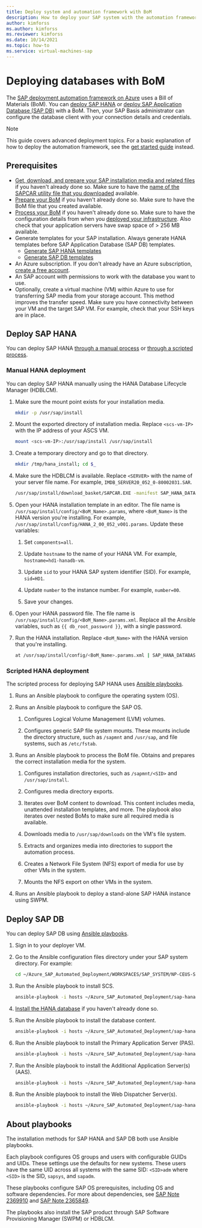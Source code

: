```yaml
---
title: Deploy system and automation framework with BoM
description: How to deploy your SAP system with the automation framework using the Bill of Materials (BoM) you created. The guide includes instructions for SAP HANA and SAP DB databases.
author: kimforss
ms.author: kimforss
ms.reviewer: kimforss
ms.date: 10/14/2021
ms.topic: how-to
ms.service: virtual-machines-sap
---
```


# Deploying databases with BoM

The [SAP deployment automation framework on Azure](automation-deployment-framework.md) uses a Bill of Materials (BoM). You can [deploy SAP HANA](#deploy-sap-hana) or [deploy SAP Application Database (SAP DB)](#deploy-sap-db) with a BoM. Then, your SAP Basis administrator can configure the database client with your connection details and credentials.

> [!NOTE]
> This guide covers advanced deployment topics. For a basic explanation of how to deploy the automation framework, see the [get started guide](automation-get-started.md) instead.

## Prerequisites

- [Get, download, and prepare your SAP installation media and related files](automation-bom-get-files.md) if you haven't already done so. Make sure to have the [name of the SAPCAR utility file that you downloaded](automation-bom-get-files.md#acquire-media) available.
- [Prepare your BoM](automation-bom-prepare.md) if you haven't already done so. Make sure to have the BoM file that you created available.
- [Process your BoM](automation-bom-process.md) if you haven't already done so. Make sure to have the configuration details from when you [deployed your infrastructure](automation-bom-process.md#deploy-system-infrastructure). Also check that your application servers have swap space of &gt; 256 MB available.
- Generate templates for your SAP installation. Always generate HANA templates before SAP Application Database (SAP DB) templates.
    - [Generate SAP HANA templates](automation-bom-templates-hana.md)
    - [Generate SAP DB templates](automation-bom-templates-db.md)
- An Azure subscription. If you don't already have an Azure subscription, [create a free account](https://azure.microsoft.com/free/?WT.mc_id=A261C142F).
- An SAP account with permissions to work with the database you want to use.
- Optionally, create a virtual machine (VM) within Azure to use for transferring SAP media from your storage account. This method improves the transfer speed. Make sure you have connectivity between your VM and the target SAP VM. For example, check that your SSH keys are in place.

## Deploy SAP HANA

You can deploy SAP HANA [through a manual process](#manual-hana-deployment) or [through a scripted process](#scripted-hana-deployment).

### Manual HANA deployment

You can deploy SAP HANA manually using the HANA Database Lifecycle Manager (HDBLCM).

1. Make sure the mount point exists for your installation media.

    ```bash
    mkdir -p /usr/sap/install
    ```

1. Mount the exported directory of installation media. Replace `<scs-vm-IP>` with the IP address of your ASCS VM.
    
    ```bash
    mount <scs-vm-IP>:/usr/sap/install /usr/sap/install
    ```

1. Create a temporary directory and go to that directory.

    ```bash
    mkdir /tmp/hana_install; cd $_
    ```

1. Make sure the HDBLCM is available. Replace `<SERVER>` with the name of your server file name. For example, `IMDB_SERVER20_052_0-80002031.SAR`.

    ```bash
    /usr/sap/install/download_basket/SAPCAR.EXE -manifest SAP_HANA_DATABASE/SIGNATURE.SMF -xf /usr/sap/install/download_basket/<SERVER>.SAR
    ```

1. Open your HANA installation template in an editor. The file name is `/usr/sap/install/config/<BoM_Name>.params`, where `<BoM_Name>` is the HANA version you're installing. For example, `/usr/sap/install/config/HANA_2_00_052_v001.params`. Update these variables:

    1. Set `components=all`.

    1. Update `hostname` to the name of your HANA VM. For example, `hostname=hd1-hanadb-vm`.

    1. Update `sid` to your HANA SAP system identifier (SID). For example, `sid=HD1`.

    1. Update `number` to the instance number. For example, `number=00`.

    1. Save your changes.

1. Open your HANA password file. The file name is `/usr/sap/install/config/<BoM_Name>.params.xml`.  Replace all the Ansible variables, such as `{{ db_root_password }}`, with a single password.

1. Run the HANA installation. Replace `<BoM_Name>` with the HANA version that you're installing.

    ```bash
    at /usr/sap/install/config/<BoM_Name>.params.xml | SAP_HANA_DATABASE/hdblcm --read_password_from_stdin=xml -b --configfile=/usr/sap/install/config/<BoM_Name>.params
    ```

### Scripted HANA deployment

The scripted process for deploying SAP HANA uses [Ansible playbooks](#about-playbooks).

1. Runs an Ansible playbook to configure the operating system (OS).

1. Runs an Ansible playbook to configure the SAP OS.

    1. Configures Logical Volume Management (LVM) volumes.

    1. Configures generic SAP file system mounts. These mounts include the directory structure, such as `/sapmnt` and `/usr/sap`, and file systems, such as `/etc/fstab`.

1. Runs an Ansible playbook to process the BoM file. Obtains and prepares the correct installation media for the system.

    1. Configures installation directories, such as `/sapmnt/<SID>` and `/usr/sap/install`.

    1. Configures media directory exports.

    1. Iterates over BoM content to download. This content includes media, unattended installation templates, and more. The playbook also iterates over nested BoMs to make sure all required media is available. 

    1. Downloads media to `/usr/sap/downloads` on the VM's file system.

    1. Extracts and organizes media into directories to support the automation process.

    1. Creates a Network File System (NFS) export of media for use by other VMs in the system.

    1. Mounts the NFS export on other VMs in the system.

1. Runs an Ansible playbook to deploy a stand-alone SAP HANA instance using SWPM.

## Deploy SAP DB

You can deploy SAP DB using [Ansible playbooks](#about-playbooks). 

1. Sign in to your deployer VM.

1. Go to the Ansible configuration files directory under your SAP system directory. For example:

    ```bash
    cd ~/Azure_SAP_Automated_Deployment/WORKSPACES/SAP_SYSTEM/NP-CEUS-SAP0-X00/ansible_config_files
    ```

1. Run the Ansible playbook to install SCS.

    ```bash
    ansible-playbook -i hosts ~/Azure_SAP_Automated_Deployment/sap-hana/deploy/ansible/playbook_install_scs.yml
    ```

1. [Install the HANA database](#deploy-sap-hana) if you haven't already done so.

1. Run the Ansible playbook to install the database content.

    ```bash
    ansible-playbook -i hosts ~/Azure_SAP_Automated_Deployment/sap-hana/deploy/ansible/playbook_install_db.yml
    ```

1. Run the Ansible playbook to install the Primary Application Server (PAS).

    ```bash
    ansible-playbook -i hosts ~/Azure_SAP_Automated_Deployment/sap-hana/deploy/ansible/playbook_install_pas.yml
    ```

1. Run the Ansible playbook to install the Additional Application Server(s) (AAS).

    ```bash
    ansible-playbook -i hosts ~/Azure_SAP_Automated_Deployment/sap-hana/deploy/ansible/playbook_install_aas.yml
    ```

1. Run the Ansible playbook to install the Web Dispatcher Server(s).

    ```bash
    ansible-playbook -i hosts ~/Azure_SAP_Automated_Deployment/sap-hana/deploy/ansible/playbook_install_web.yml
    ```

## About playbooks

The installation methods for SAP HANA and SAP DB both use Ansible playbooks.

Each playbook configures OS groups and users with configurable GUIDs and UIDs. These settings use the defaults for new systems. These users have the same UID across all systems with the same SID: `<SID>adm` where `<SID>` is the SID, `sapsys`, and `sapadm`.

These playbooks configure SAP OS prerequisites, including OS and software dependencies. For more about dependencies, see [SAP Note 2369910](https://launchpad.support.sap.com/#/notes/2369910) and [SAP Note 2365849](https://launchpad.support.sap.com/#/notes/2365849).

The playbooks also install the SAP product through SAP Software Provisioning Manager (SWPM) or HDBLCM.


